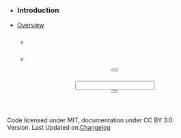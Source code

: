 <!DOCTYPE html>
<html lang="en" ng-app="tapestry" class="no-js tapestry menu__opened">
  <head>
    <meta charset="utf-8">
    <meta http-equiv="X-UA-Compatible" content="IE=edge,chrome=1">
    <title ng-bind="'Tapestry - ' + section">Tapestry</title>
    <meta name="description" content="">
    <meta name="viewport" content="width=device-width, initial-scale=1, maximum-scale=1, user-scalable=no">
    <link rel="stylesheet" href="//maxcdn.bootstrapcdn.com/bootstrap/3.3.1/css/bootstrap.min.css">
    <link rel="stylesheet" href="_assets/bower_components/font-awesome/css/font-awesome.css">
    <!--link(rel='stylesheet', href='_assets/css/app/tapestry.css')-->
    <link rel="stylesheet" href="_assets/bower_components/prism/themes/prism.css">
    <link href="http://fonts.googleapis.com/css?family=Open+Sans:300italic,400italic,600italic,700italic,400,300,600,700" rel="stylesheet">
    <!-- Your CSS File-->
    <link rel="stylesheet" href="_assets/css/main.css">
    <!-- / Your CSS File-->
    <!-- script(src='_assets/bower_components/modernizr/modernizr.js')-->
  </head>
  <body>
    <div id="wrapper">
      <nav id="sidebar-wrapper">
        <ul class="nav sidebar-nav">
          <li class="nav sidebar-brand">
            <h3>Introduction</h3>
          </li>
          <li ng-class="{active: section=='Overview'}" class="nav"><a href="#!/">Overview</a>
            <div ng-repeat="style in styles">
              <ul class="nav">
                <li class="nav">
                  <h3 once-text="style.name"></h3>
                </li>
                <li ng-repeat="element in style.data" ng-class="{'active': element.slug == sectionSlug}" once-show="element.children.length" class="nav"><a once-href="'#!/'+style.slug+'/'+element.slug" once-text="element.name"></a></li>
              </ul>
            </div>
          </li>
        </ul>
      </nav>
      <!-- Content-->
      <div class="page-content-wrapper">
        <!-- / Menu-->
        <header ng-controller="headerController" class="navbar navbar-top">
          <div class="navbar-header">
            <button ng-click="toggleMenu($event)" class="navbar-nav btn btn-unstyled btn-toggle"><em class="fa fa-bars"></em></button>
            <h3 ng-bind="section" class="navbar-brand"></h3>
          </div>
          <div class="navbar-form navbar-right">
            <div class="input-group">
              <input type="text" ng-model="selected" typeahead="pattern.url as pattern.value for pattern in globalPatterns | filter:$viewValue | limitTo:8" name="section" class="form-control">
              <div action="" class="input-group-btn">
                <button class="btn btn-default"><em class="fa fa-search fa-lg"></em></button>
              </div>
            </div>
          </div>
        </header>
        <footer>
          <p>Code licensed under MIT, documentation under CC BY 3.0. <br>Version<span tapestry-version></span>. Last Updated on<span last-updated></span>.<a href="#!/changelog">Changelog</a></p>
        </footer>
      </div>
    </div>
    <!-- jQuery-->
    <!-- script(src="http://cdnjs.cloudflare.com/ajax/libs/jquery/2.0.0/jquery.min.js")-->
    <script src="_assets/bower_components/jquery/jquery.js"></script>
    <!-- jQuery-->
    <!-- Parsers-->
    <script src="_assets/bower_components/js-yaml/js-yaml.js"></script>
    <script src="_assets/bower_components/marked/lib/marked.js"></script>
    <!-- PrismJS code highlighter-->
    <script src="_assets/bower_components/prism/prism.js"></script>
    <!-- Patterns-->
    <script src="_assets/bower_components/angular/angular.min.js"></script>
    <script src="_assets/bower_components/angular-route/angular-route.min.js"></script>
    <script src="_assets/bower_components/angular-once/once.js"></script>
    <script src="components/mural_app/controllers.js"></script>
    <script src="components/mural_app/directives.js"></script>
    <script src="components/mural_app/filters.js"></script>
    <script src="components/mural_app/services.js"></script>
    <script src="components/mural_app/app.js"></script>
    <!-- / Patterns-->
    <!-- Autocomplete-->
    <script src="_assets/bower_components/angular-bootstrap/ui-bootstrap-tpls.js"></script>
    <!-- Autocomplete-->
  </body>
</html>